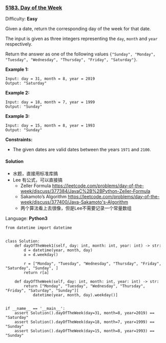 ### [5183\. Day of the Week](https://leetcode.com/contest/weekly-contest-153/problems/day-of-the-week/)

Difficulty: **Easy**

Given a date, return the corresponding day of the week for that date.

The input is given as three integers representing the `day`, `month` and `year` respectively.

Return the answer as one of the following values `{"Sunday", "Monday", "Tuesday", "Wednesday", "Thursday", "Friday", "Saturday"}`.

**Example 1:**

```
Input: day = 31, month = 8, year = 2019
Output: "Saturday"
```

**Example 2:**

```
Input: day = 18, month = 7, year = 1999
Output: "Sunday"
```

**Example 3:**

```
Input: day = 15, month = 8, year = 1993
Output: "Sunday"
```

**Constraints:**

*   The given dates are valid dates between the years `1971` and `2100`.

#### Solution
- 水题，直接用标准库搞
- Lee 有公式，可以直接搞
    - Zeller Formula https://leetcode.com/problems/day-of-the-week/discuss/377384/JavaC%2B%2BPython-Zeller-Formula
    - Sakamoto’s Algorithm https://leetcode.com/problems/day-of-the-week/discuss/377400/Java-Sakamoto's-Algorithm
    - 两个算法看上去很像，但是Lee不需要记录一个常量数组

Language: **Python3**

```python3
from datetime import datetime
​
​
class Solution:
    def dayOfTheWeek1(self, day: int, month: int, year: int) -> str:
        d = datetime(year, month, day)
        a = d.weekday()
​
        r = ["Monday", "Tuesday", "Wednesday", "Thursday", "Friday", "Saturday", "Sunday", ]
        return r[a]
​
    def dayOfTheWeek(self, day: int, month: int, year: int) -> str:
        return ["Monday", "Tuesday", "Wednesday", "Thursday", "Friday", "Saturday", "Sunday"][
            datetime(year, month, day).weekday()]
​
​
if __name__ == '__main__':
    assert Solution().dayOfTheWeek(day=31, month=8, year=2019) == "Saturday"
    assert Solution().dayOfTheWeek(day=18, month=7, year=1999) == "Sunday"
    assert Solution().dayOfTheWeek(day=15, month=8, year=1993) == "Sunday"
​
```